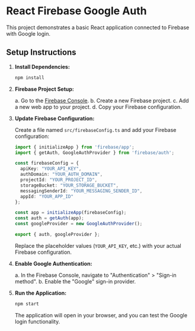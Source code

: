 # React Firebase Google Auth

This project demonstrates a basic React application connected to Firebase with Google login.

## Setup Instructions

1.  **Install Dependencies:**

    ```bash
    npm install
    ```

2.  **Firebase Project Setup:**

    a.  Go to the [Firebase Console](https://console.firebase.google.com/).
    b.  Create a new Firebase project.
    c.  Add a new web app to your project.
    d.  Copy your Firebase configuration.

3.  **Update Firebase Configuration:**

    Create a file named `src/firebaseConfig.ts` and add your Firebase configuration:

    ```typescript
    import { initializeApp } from 'firebase/app';
    import { getAuth, GoogleAuthProvider } from 'firebase/auth';

    const firebaseConfig = {
      apiKey: "YOUR_API_KEY",
      authDomain: "YOUR_AUTH_DOMAIN",
      projectId: "YOUR_PROJECT_ID",
      storageBucket: "YOUR_STORAGE_BUCKET",
      messagingSenderId: "YOUR_MESSAGING_SENDER_ID",
      appId: "YOUR_APP_ID"
    };

    const app = initializeApp(firebaseConfig);
    const auth = getAuth(app);
    const googleProvider = new GoogleAuthProvider();

    export { auth, googleProvider };
    ```

    Replace the placeholder values (`YOUR_API_KEY`, etc.) with your actual Firebase configuration.

4.  **Enable Google Authentication:**

    a.  In the Firebase Console, navigate to "Authentication" > "Sign-in method".
    b.  Enable the "Google" sign-in provider.

5.  **Run the Application:**

    ```bash
    npm start
    ```

    The application will open in your browser, and you can test the Google login functionality.
